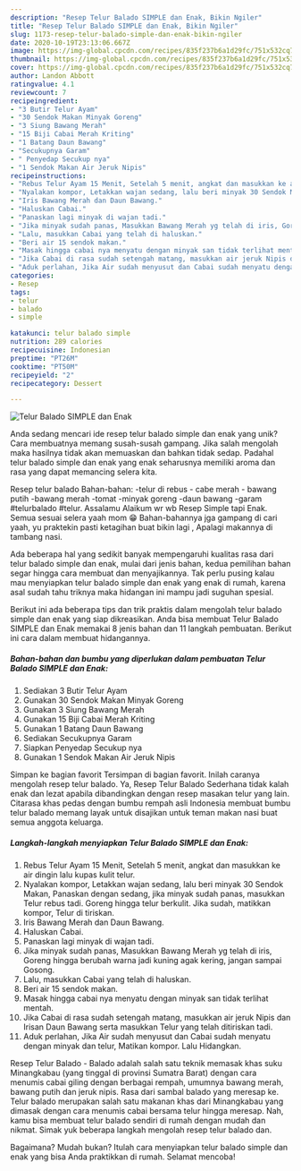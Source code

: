 ```yaml
---
description: "Resep Telur Balado SIMPLE dan Enak, Bikin Ngiler"
title: "Resep Telur Balado SIMPLE dan Enak, Bikin Ngiler"
slug: 1173-resep-telur-balado-simple-dan-enak-bikin-ngiler
date: 2020-10-19T23:13:06.667Z
image: https://img-global.cpcdn.com/recipes/835f237b6a1d29fc/751x532cq70/telur-balado-simple-dan-enak-foto-resep-utama.jpg
thumbnail: https://img-global.cpcdn.com/recipes/835f237b6a1d29fc/751x532cq70/telur-balado-simple-dan-enak-foto-resep-utama.jpg
cover: https://img-global.cpcdn.com/recipes/835f237b6a1d29fc/751x532cq70/telur-balado-simple-dan-enak-foto-resep-utama.jpg
author: Landon Abbott
ratingvalue: 4.1
reviewcount: 7
recipeingredient:
- "3 Butir Telur Ayam"
- "30 Sendok Makan Minyak Goreng"
- "3 Siung Bawang Merah"
- "15 Biji Cabai Merah Kriting"
- "1 Batang Daun Bawang"
- "Secukupnya Garam"
- " Penyedap Secukup nya"
- "1 Sendok Makan Air Jeruk Nipis"
recipeinstructions:
- "Rebus Telur Ayam 15 Menit, Setelah 5 menit, angkat dan masukkan ke air dingin lalu kupas kulit telur."
- "Nyalakan kompor, Letakkan wajan sedang, lalu beri minyak 30 Sendok Makan, Panaskan dengan sedang, jika minyak sudah panas, masukkan Telur rebus tadi. Goreng hingga telur berkulit. Jika sudah, matikkan kompor, Telur di tiriskan."
- "Iris Bawang Merah dan Daun Bawang."
- "Haluskan Cabai."
- "Panaskan lagi minyak di wajan tadi."
- "Jika minyak sudah panas, Masukkan Bawang Merah yg telah di iris, Goreng hingga berubah warna jadi kuning agak kering, jangan sampai Gosong."
- "Lalu, masukkan Cabai yang telah di haluskan."
- "Beri air 15 sendok makan."
- "Masak hingga cabai nya menyatu dengan minyak san tidak terlihat mentah."
- "Jika Cabai di rasa sudah setengah matang, masukkan air jeruk Nipis dan Irisan Daun Bawang serta masukkan Telur yang telah ditiriskan tadi."
- "Aduk perlahan, Jika Air sudah menyusut dan Cabai sudah menyatu dengan minyak dan telur, Matikan kompor. Lalu Hidangkan."
categories:
- Resep
tags:
- telur
- balado
- simple

katakunci: telur balado simple 
nutrition: 289 calories
recipecuisine: Indonesian
preptime: "PT26M"
cooktime: "PT50M"
recipeyield: "2"
recipecategory: Dessert

---
```



![Telur Balado SIMPLE dan Enak](https://img-global.cpcdn.com/recipes/835f237b6a1d29fc/751x532cq70/telur-balado-simple-dan-enak-foto-resep-utama.jpg)

Anda sedang mencari ide resep telur balado simple dan enak yang unik? Cara membuatnya memang susah-susah gampang. Jika salah mengolah maka hasilnya tidak akan memuaskan dan bahkan tidak sedap. Padahal telur balado simple dan enak yang enak seharusnya memiliki aroma dan rasa yang dapat memancing selera kita.

Resep telur balado Bahan-bahan: -telur di rebus - cabe merah - bawang putih -bawang merah -tomat -minyak goreng -daun bawang -garam #telurbalado #telur. Assalamu Alaikum wr wb Resep Simple tapi Enak. Semua sesuai selera yaah mom 😁 Bahan-bahannya jga gampang di cari yaah, yu praktekin pasti ketagihan buat bikin lagi , Apalagi makannya di tambang nasi.

Ada beberapa hal yang sedikit banyak mempengaruhi kualitas rasa dari telur balado simple dan enak, mulai dari jenis bahan, kedua pemilihan bahan segar hingga cara membuat dan menyajikannya. Tak perlu pusing kalau mau menyiapkan telur balado simple dan enak yang enak di rumah, karena asal sudah tahu triknya maka hidangan ini mampu jadi suguhan spesial.


Berikut ini ada beberapa tips dan trik praktis dalam mengolah telur balado simple dan enak yang siap dikreasikan. Anda bisa membuat Telur Balado SIMPLE dan Enak memakai 8 jenis bahan dan 11 langkah pembuatan. Berikut ini cara dalam membuat hidangannya.

<!--inarticleads1-->

##### Bahan-bahan dan bumbu yang diperlukan dalam pembuatan Telur Balado SIMPLE dan Enak:

1. Sediakan 3 Butir Telur Ayam
1. Gunakan 30 Sendok Makan Minyak Goreng
1. Gunakan 3 Siung Bawang Merah
1. Gunakan 15 Biji Cabai Merah Kriting
1. Gunakan 1 Batang Daun Bawang
1. Sediakan Secukupnya Garam
1. Siapkan  Penyedap Secukup nya
1. Gunakan 1 Sendok Makan Air Jeruk Nipis


Simpan ke bagian favorit Tersimpan di bagian favorit. Inilah caranya mengolah resep telur balado. Ya, Resep Telur Balado Sederhana tidak kalah enak dan lezat apabila dibandingkan dengan resep masakan telur yang lain. Citarasa khas pedas dengan bumbu rempah asli Indonesia membuat bumbu telur balado memang layak untuk disajikan untuk teman makan nasi buat semua anggota keluarga. 

<!--inarticleads2-->

##### Langkah-langkah menyiapkan Telur Balado SIMPLE dan Enak:

1. Rebus Telur Ayam 15 Menit, Setelah 5 menit, angkat dan masukkan ke air dingin lalu kupas kulit telur.
1. Nyalakan kompor, Letakkan wajan sedang, lalu beri minyak 30 Sendok Makan, Panaskan dengan sedang, jika minyak sudah panas, masukkan Telur rebus tadi. Goreng hingga telur berkulit. Jika sudah, matikkan kompor, Telur di tiriskan.
1. Iris Bawang Merah dan Daun Bawang.
1. Haluskan Cabai.
1. Panaskan lagi minyak di wajan tadi.
1. Jika minyak sudah panas, Masukkan Bawang Merah yg telah di iris, Goreng hingga berubah warna jadi kuning agak kering, jangan sampai Gosong.
1. Lalu, masukkan Cabai yang telah di haluskan.
1. Beri air 15 sendok makan.
1. Masak hingga cabai nya menyatu dengan minyak san tidak terlihat mentah.
1. Jika Cabai di rasa sudah setengah matang, masukkan air jeruk Nipis dan Irisan Daun Bawang serta masukkan Telur yang telah ditiriskan tadi.
1. Aduk perlahan, Jika Air sudah menyusut dan Cabai sudah menyatu dengan minyak dan telur, Matikan kompor. Lalu Hidangkan.


Resep Telur Balado - Balado adalah salah satu teknik memasak khas suku Minangkabau (yang tinggal di provinsi Sumatra Barat) dengan cara menumis cabai giling dengan berbagai rempah, umumnya bawang merah, bawang putih dan jeruk nipis. Rasa dari sambal balado yang meresap ke. Telur balado merupakan salah satu makanan khas dari Minangkabau yang dimasak dengan cara menumis cabai bersama telur hingga meresap. Nah, kamu bisa membuat telur balado sendiri di rumah dengan mudah dan nikmat. Simak yuk beberapa langkah mengolah resep telur balado dan. 

Bagaimana? Mudah bukan? Itulah cara menyiapkan telur balado simple dan enak yang bisa Anda praktikkan di rumah. Selamat mencoba!
